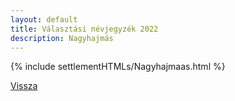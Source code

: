 ```yaml
---
layout: default
title: Választási névjegyzék 2022
description: Nagyhajmás
---
```


{% include settlementHTMLs/Nagyhajmaas.html %}

[Vissza](../)